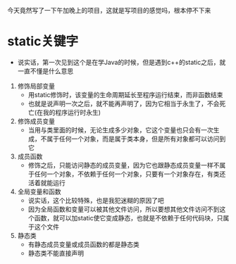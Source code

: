 今天竟然写了一下午加晚上的项目，这就是写项目的感觉吗，根本停不下来

# static关键字
- 说实话，第一次见到这个是在学Java的时候，但是遇到c++的static之后，就一直不懂是什么意思
1. 修饰局部变量
   - 用static修饰时，该变量的生命周期延长至程序运行结束，而非函数结束
   - 也就是说声明一次之后，就不能再声明了，因为它相当于永生了，不会死亡(在我的程序运行时永生)
2. 修饰成员变量
   - 当用与类里面的时候，无论生成多少对象，它这个变量也只会有一次生成，不属于任何一个对象，而是属于类本身，但是所有对象都可以访问到它
3. 成员函数
   - 修饰之后，只能访问静态的成员变量，因为它也跟静态成员变量一样不属于任何一个对象，不依赖于任何一个对象，只要有一个对象存在，有类还活着就能运行
4. 全局变量和函数
   - 说实话，这个比较特殊，也是我犯迷糊的原因了吧
   - 因为全局函数和变量可以被其他文件访问，所以要想其他文件访问不到这个函数，就可以加static使它变成静态，也就是不依赖于任何代码块，只属于这个文件
5. 静态类
   - 有静态成员变量或成员函数的都是静态类 
   - 静态类不能直接声明